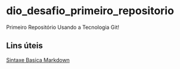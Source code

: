 # dio_desafio_primeiro_repositorio #
Primeiro Repositório Usando a Tecnologia Git!

## Lins úteis ##
  [Sintaxe Basica Markdown](https://www.markdownguide.org/basic-syntax/)
